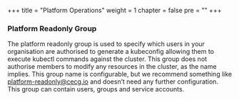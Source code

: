 +++
title = "Platform Operations"
weight = 1
chapter = false
pre = ""
+++


### Platform Readonly Group

The platform readonly group is used to specify which users in your organisation are authorised to generate a kubeconfig allowing them to execute kubectl commands against the cluster. This group does not authorise members to modify any resources in the cluster, as the name implies.
This group name is configurable, but we recommend something like platform-readonly@cecg.io and doesn’t need any further configuration. This group can contain users, groups and service accounts.

